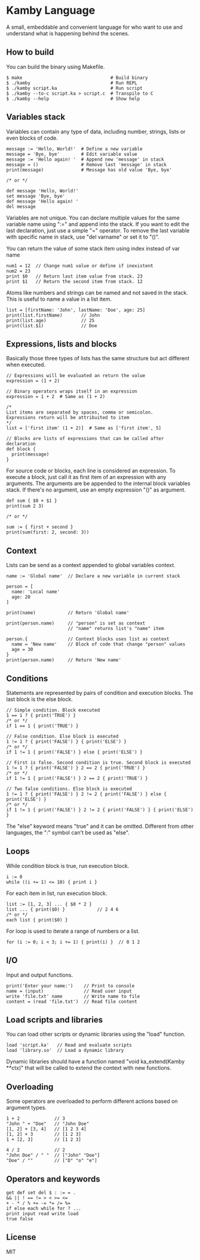 Kamby Language
==============
A small, embeddable and convenient language for who want to use and understand
what is happening behind the scenes.

How to build
------------
You can build the binary using Makefile.

    $ make                                 # Build binary
    $ ./kamby                              # Run REPL
    $ ./kamby script.ka                    # Run script
    $ ./kamby --to-c script.ka > script.c  # Transpile to C
    $ ./kamby --help                       # Show help

Variables stack
---------------
Variables can contain any type of data, including number, strings, lists or even
blocks of code.

    message := 'Hello, World!'  # Define a new variable
    message = 'Bye, bye'        # Edit variable value
    message := 'Hello again! '  # Append new 'message' in stack
    message = ()                # Remove last 'message' in stack
    print(message)              # Message has old value 'Bye, bye'
    
    /* or */
    
    def message 'Hello, World!'
    set message 'Bye, bye'
    def message 'Hello again! '
    del message

Variables are not unique. You can declare multiple values for the same variable
name using ":=" and append into the stack. If you want to edit the last
declaration, just use a simple "=" operator. To remove the last variable with
specific name in stack, use "del varname" or set it to "()".

You can return the value of some stack item using index instead of var name

    num1 = 12  // Change num1 value or define if inexistent
    num2 = 23
    print $0   // Return last item value from stack. 23
    print $1   // Return the second item from stack. 12

Atoms like numbers and strings can be named and not saved in the stack.
This is useful to name a value in a list item.

    list = [firstName: 'John', lastName: 'Doe', age: 25]
    print(list.firstName)       // John
    print(list.age)             // 25
    print(list.$1)              // Doe

Expressions, lists and blocks
-----------------------------
Basically those three types of lists has the same structure but act different
when executed.

    // Expressions will be evaluated an return the value
    expression = (1 + 2)
    
    // Binary operators wraps itself in an expression
    expression = 1 + 2  # Same as (1 + 2)
    
    /*
    List items are separated by spaces, comma or semicolon.
    Expressions return will be attribuited to item
    */
    list = ['first item' (1 + 2)]  # Same as ['first item', 5]
    
    // Blocks are lists of expressions that can be called after declaration
    def block {
      print(message)
    }

For source code or blocks, each line is considered an expression. To execute a
block, just call it as first item of an expression with any arguments.
The arguments are be appended to the internal block variables stack.
If there's no argument, use an empty expression "()" as argument.

    def sum { $0 + $1 }
    print(sum 2 3)
    
    /* or */
    
    sum := { first + second }
    print(sum(first: 2, second: 3))

Context
-------
Lists can be send as a context appended to global variables context.

    name := 'Global name'  // Declare a new variable in current stack
    
    person = [
      name: 'Local name'
      age: 20
    ]
    
    print(name)            // Return 'Global name'
    
    print(person.name)     // "person" is set as context
                           // "name" returns list's "name" item
    
    person.{               // Context blocks uses list as context
      name = 'New name'    // Block of code that change "person" values
      age = 30
    }
    print(person.name)     // Return 'New name'

Conditions
----------
Statements are represented by pairs of condition and execution blocks.
The last block is the else block.

    // Simple condition. Block executed
    1 == 1 ? { print('TRUE') }
    /* or */
    if 1 == 1 { print('TRUE') }
    
    // False condition. Else block is executed
    1 != 1 ? { print('FALSE') } { print('ELSE') }
    /* or */
    if 1 != 1 { print('FALSE') } else { print('ELSE') }
    
    // First is false. Second condition is true. Second block is executed
    1 != 1 ? { print('FALSE') } 2 == 2 { print('TRUE') }
    /* or */
    if 1 != 1 { print('FALSE') } 2 == 2 { print('TRUE') }
    
    // Two false conditions. Else block is executed
    1 != 1 ? { print('FALSE') } 2 != 2 { print('FALSE') } else { print('ELSE') }
    /* or */
    if 1 != 1 { print('FALSE') } 2 != 2 { print('FALSE') } { print('ELSE') }

The "else" keyword means "true" and it can be omitted.
Different from other languages, the ":" symbol can't be used as "else".

Loops
-----
While condition block is true, run execution block.

    i := 0
    while ((i += 1) <= 10) { print i }

For each item in list, run execution block.

    list := [1, 2, 3] ... { $0 * 2 }
    list ... { print($0) }            // 2 4 6
    /* or */
    each list { print($0) }

For loop is used to iterate a range of numbers or a list.

    for (i := 0; i < 3; i += 1) { print(i) }  // 0 1 2

I/O
---
Input and output functions.

    print('Enter your name:')    // Print to console
    name = (input)               // Read user input
    write 'file.txt' name        // Write name to file
    content = (read 'file.txt')  // Read file content

Load scripts and libraries
--------------------------
You can load other scripts or dynamic libraries using the "load" function.

    load 'script.ka'   // Read and evaluate scripts
    load 'library.so'  // Load a dynamic library

Dynamic libraries should have a function named "void ka_extend(Kamby \**ctx)"
that will be called to extend the context with new functions.

Overloading
-----------
Some operators are overloaded to perform different actions based on argument types.

    1 + 2             // 3
    "John " + "Doe"   // "John Doe"
    [1, 2] + [3, 4]   // [1 2 3 4]
    [1, 2] + 3        // [1 2 3]
    1 + [2, 3]        // [1 2 3]

    4 / 2             // 2
    "John Doe" / " "  // ["John" "Doe"]
    "Doe" / ""        // ["D" "o" "e"]

Operators and keywords
----------------------

    get def set del $ : := = .
    && || ! == != > < >= <=
    + - * / % += -= *= /= %=
    if else each while for ? ...
    print input read write load
    true false

License
-------
MIT
